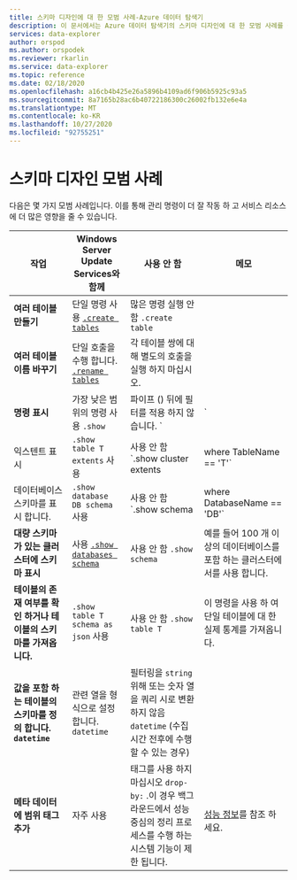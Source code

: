 ```yaml
---
title: 스키마 디자인에 대 한 모범 사례-Azure 데이터 탐색기
description: 이 문서에서는 Azure 데이터 탐색기의 스키마 디자인에 대 한 모범 사례를 설명 합니다.
services: data-explorer
author: orspod
ms.author: orspodek
ms.reviewer: rkarlin
ms.service: data-explorer
ms.topic: reference
ms.date: 02/18/2020
ms.openlocfilehash: a16cb4b425e26a5896b4109ad6f906b5925c93a5
ms.sourcegitcommit: 8a7165b28ac6b40722186300c26002fb132e6e4a
ms.translationtype: MT
ms.contentlocale: ko-KR
ms.lasthandoff: 10/27/2020
ms.locfileid: "92755251"
---
```

# <a name="best-practices-for-schema-design"></a>스키마 디자인 모범 사례

다음은 몇 가지 모범 사례입니다. 이를 통해 관리 명령이 더 잘 작동 하 고 서비스 리소스에 더 많은 영향을 줄 수 있습니다.

|작업  |Windows Server Update Services와 함께  |사용 안 함 | 메모 |
|---------|---------|---------|----
| **여러 테이블 만들기**    |  단일 명령 사용 [`.create tables`](create-tables-command.md)       | 많은 명령 실행 안 함 `.create table`        | |
| **여러 테이블 이름 바꾸기**    | 단일 호출을 수행 합니다. [`.rename tables`](rename-table-command.md)        |  각 테이블 쌍에 대해 별도의 호출을 실행 하지 마십시오.   |    |
|**명령 표시**   |   가장 낮은 범위의 명령 사용 `.show` |   파이프 () 뒤에 필터를 적용 하지 않습니다. `|`   </ul></li>  | 가능한 한 많이 사용을 제한 합니다. 가능 하면 반환 하는 정보를 캐시 합니다. |
| 익스텐트 표시  | `.show table T extents` 사용   |사용 안 함 `.show cluster extents | where TableName == 'T'`  |
|  데이터베이스 스키마를 표시 합니다. |`.show database DB schema` 사용  |  사용 안 함 `.show schema | where DatabaseName == 'DB'` |
| **대량 스키마가 있는 클러스터에 스키마 표시** <br> |사용 [`.show databases schema`](../management/show-schema-database.md) |사용 안 함 `.show schema`| 예를 들어 100 개 이상의 데이터베이스를 포함 하는 클러스터에서를 사용 합니다.
| **테이블의 존재 여부를 확인 하거나 테이블의 스키마를 가져옵니다.**|`.show table T schema as json` 사용|사용 안 함  `.show table T` |이 명령을 사용 하 여 단일 테이블에 대 한 실제 통계를 가져옵니다.|
| **값을 포함 하는 테이블의 스키마를 정의 합니다. `datetime`**  |관련 열을 형식으로 설정 합니다. `datetime` | 필터링을 `string` 위해 또는 숫자 열을 쿼리 시로 변환 하지 않음 `datetime` (수집 시간 전후에 수행할 수 있는 경우)|
| **메타 데이터에 범위 태그 추가** |자주 사용 |태그를 사용 하지 마십시오 `drop-by:` .이 경우 백그라운드에서 성능 중심의 정리 프로세스를 수행 하는 시스템 기능이 제한 됩니다.|  <br> [성능 정보](../management/extents-overview.md#extent-tagging)를 참조 하세요. |
